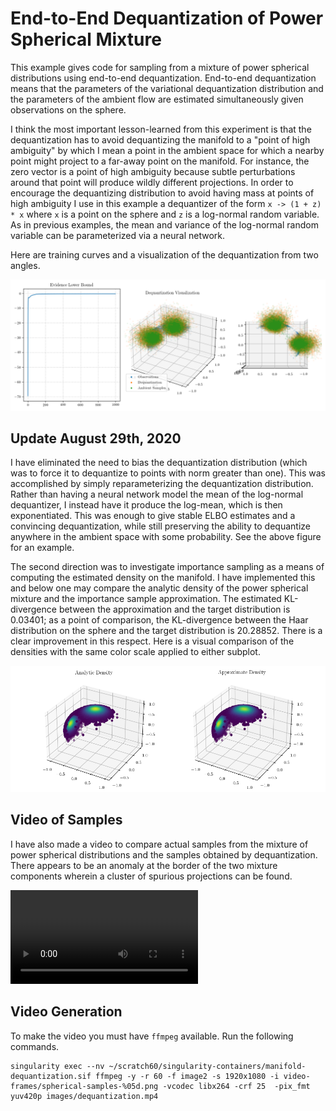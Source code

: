 # End-to-End Dequantization of Power Spherical Mixture

This example gives code for sampling from a mixture of power spherical distributions using end-to-end dequantization. End-to-end dequantization means that the parameters of the variational dequantization distribution and the parameters of the ambient flow are estimated simultaneously given observations on the sphere. 

I think the most important lesson-learned from this experiment is that the dequantization has to avoid dequantizing the manifold to a "point of high ambiguity" by which I mean a point in the ambient space for which a nearby point might project to a far-away point on the manifold. For instance, the zero vector is a point of high ambiguity because subtle perturbations around that point will produce wildly different projections. In order to encourage the dequantizing distribution to avoid having mass at points of high ambiguity I use in this example a dequantizer of the form `x -> (1 + z) * x` where `x` is a point on the sphere and `z` is a log-normal random variable. As in previous examples, the mean and variance of the log-normal random variable can be parameterized via a neural network.

Here are training curves and a visualization of the dequantization from two angles.

![Power Spherical Mixture Dequantization](images/training-objectives-sphere.png)

## Update August 29th, 2020

I have eliminated the need to bias the dequantization distribution (which was to force it to dequantize to points with norm greater than one). This was accomplished by simply reparameterizing the dequantization distribution. Rather than having a neural network model the mean of the log-normal dequantizer, I instead have it produce the log-mean, which is then exponentiated. This was enough to give stable ELBO estimates and a convincing dequantization, while still preserving the ability to dequantize anywhere in the ambient space with some probability. See the above figure for an example.

The second direction was to investigate importance sampling as a means of computing the estimated density on the manifold. I have implemented this and below one may compare the analytic density of the power spherical mixture and the importance sample approximation. The estimated KL-divergence between the approximation and the target distribution is 0.03401; as a point of comparison, the KL-divergence between the Haar distribution on the sphere and the target distribution is 20.28852. There is a clear improvement in this respect. Here is a visual comparison of the densities with the same color scale applied to either subplot.

![Power Spherical Density Estimate](images/power-spherical-mixture-density.png)

## Video of Samples

I have also made a video to compare actual samples from the mixture of power spherical distributions and the samples obtained by dequantization. There appears to be an anomaly at the border of the two mixture components wherein a cluster of spurious projections can be found.
 
![Dequantization Samples](images/dequantization.mp4)

## Video Generation

To make the video you must have `ffmpeg` available. Run the following commands.
```
singularity exec --nv ~/scratch60/singularity-containers/manifold-dequantization.sif ffmpeg -y -r 60 -f image2 -s 1920x1080 -i video-frames/spherical-samples-%05d.png -vcodec libx264 -crf 25  -pix_fmt yuv420p images/dequantization.mp4
```
